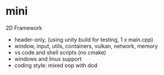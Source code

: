 # mini
2D Framework
- header-only, (using unity build for testing, 1 x main.cpp)
- window, input, utils, containers, vulkan, network, memory
- vs code and shell scripts (no cmake)
- windows and linux support
- coding style: mixed oop with dod